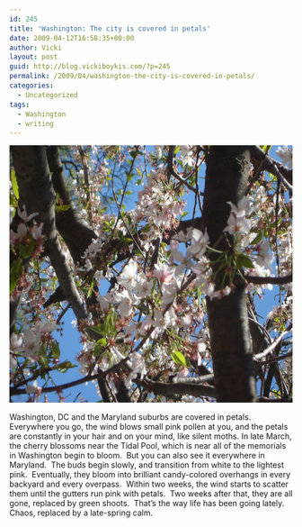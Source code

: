 ```yaml
---
id: 245
title: 'Washington: The city is covered in petals'
date: 2009-04-12T16:58:35+00:00
author: Vicki
layout: post
guid: http://blog.vickiboykis.com/?p=245
permalink: /2009/04/washington-the-city-is-covered-in-petals/
categories:
  - Uncategorized
tags:
  - Washington
  - writing
---
```

<p style="text-align: center;">
  <a href="https://raw.githubusercontent.com/veekaybee/wlb/gh-pages/assets/images/2009/04/dsc01206.jpg"><img class="aligncenter size-full wp-image-246" title="dsc01206" src="https://raw.githubusercontent.com/veekaybee/wlb/gh-pages/assets/images/2009/04/dsc01206.jpg" alt="dsc01206" width="611" height="457" /></a>
</p>

<p style="text-align: left;">
  Washington, DC and the Maryland suburbs are covered in petals.  Everywhere you go, the wind blows small pink pollen at you, and the petals are constantly in your hair and on your mind, like silent moths. In late March, the cherry blossoms near the Tidal Pool, which is near all of the memorials in Washington begin to bloom.  But you can also see it everywhere in Maryland.  The buds begin slowly, and transition from white to the lightest pink.  Eventually, they bloom into brilliant candy-colored overhangs in every backyard and every overpass.  Within two weeks, the wind starts to scatter them until the gutters run pink with petals.  Two weeks after that, they are all gone, replaced by green shoots.  That&#8217;s the way life has been going lately.  Chaos, replaced by a late-spring calm.
</p>

<p style="text-align: left;">
  <p style="text-align: left;">